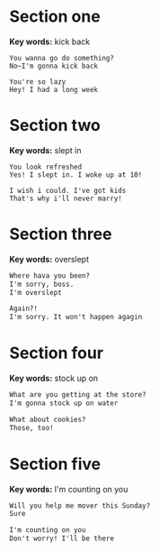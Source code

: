 ﻿# Section one 

**Key words:** kick back

```
You wanna go do something?
No~I'm gonna kick back

You're so lazy
Hey! I had a long week

```

# Section two 

**Key words:** slept in

```
You look refreshed
Yes! I slept in. I woke up at 10!

I wish i could. I've got kids
That's why i'll never marry!

```

# Section three

**Key words:** overslept

```markdown
Where hava you been?
I'm sorry, boss.
I'm overslept

Again?!
I'm sorry. It won't happen agagin

```

# Section four 

**Key words:** stock up on 

```markdown
What are you getting at the store?
I'm gonna stock up on water

What about cookies?
Those, too!

```

# Section five 

**Key words:** I'm counting on you

```markdown
Will you help me mover this Sunday?
Sure

I'm counting on you
Don't worry! I'll be there

```

